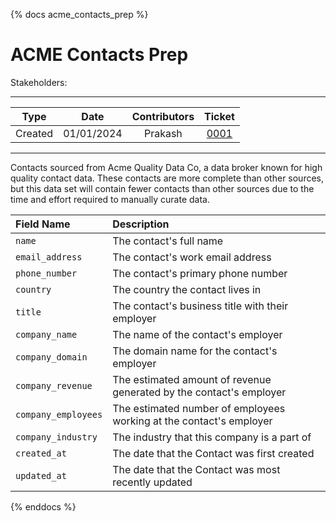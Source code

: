 {% docs acme_contacts_prep %}

ACME Contacts Prep
==============================================
Stakeholders: 

---

| Type    | Date      | Contributors | Ticket       |
|:-------:|:---------:|:------------:|:------------:|
|Created  |01/01/2024 |Prakash       |[0001](https://atlassian.net/browse/0001)|

---

Contacts sourced from Acme Quality Data Co, a data broker known for high quality contact data. These contacts are more complete than other sources, but this data set will contain fewer contacts than other sources due to the time and effort required to manually curate data.


| Field Name | Description |
|:--------|:----------|
| `name` | The contact's full name |
| `email_address` | The contact's work email address |
| `phone_number` | The contact's primary phone number |
| `country` | The country the contact lives in |
| `title` | The contact's business title with their employer |
| `company_name` | The name of the contact's employer |
| `company_domain` | The domain name for the contact's employer |
| `company_revenue` | The estimated amount of revenue generated by the contact's employer |
| `company_employees` | The estimated number of employees working at the contact's employer |
| `company_industry` | The industry that this company is a part of |
| `created_at` | The date that the Contact was first created |
| `updated_at` | The date that the Contact was most recently updated |

{% enddocs %}